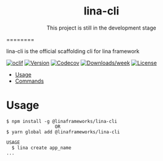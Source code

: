 <h1 style="text-align:center">lina-cli</h1>
<p style="text-align:center"> This project is still in the development stage </p>
========

lina-cli is the official scaffolding cli for lina framework

[![oclif](https://img.shields.io/badge/cli-oclif-brightgreen.svg)](https://oclif.io)
[![Version](https://img.shields.io/npm/v/lina-cli.svg)](https://npmjs.org/package/lina-cli)
[![Codecov](https://codecov.io/gh/awesome-graphql-space/lina-cli/branch/master/graph/badge.svg)](https://codecov.io/gh/awesome-graphql-space/lina-cli)
[![Downloads/week](https://img.shields.io/npm/dw/lina-cli.svg)](https://npmjs.org/package/lina-cli)
[![License](https://img.shields.io/npm/l/lina-cli.svg)](https://github.com/awesome-graphql-space/lina-cli/blob/master/package.json)

<!-- toc -->
* [Usage](#usage)
* [Commands](#commands)
<!-- tocstop -->

# Usage
<!-- usage -->
```sh-session
$ npm install -g @linaframeworks/lina-cli
                  OR
$ yarn global add @linaframeworks/lina-cli

USAGE
  $ lina create app_name
...


